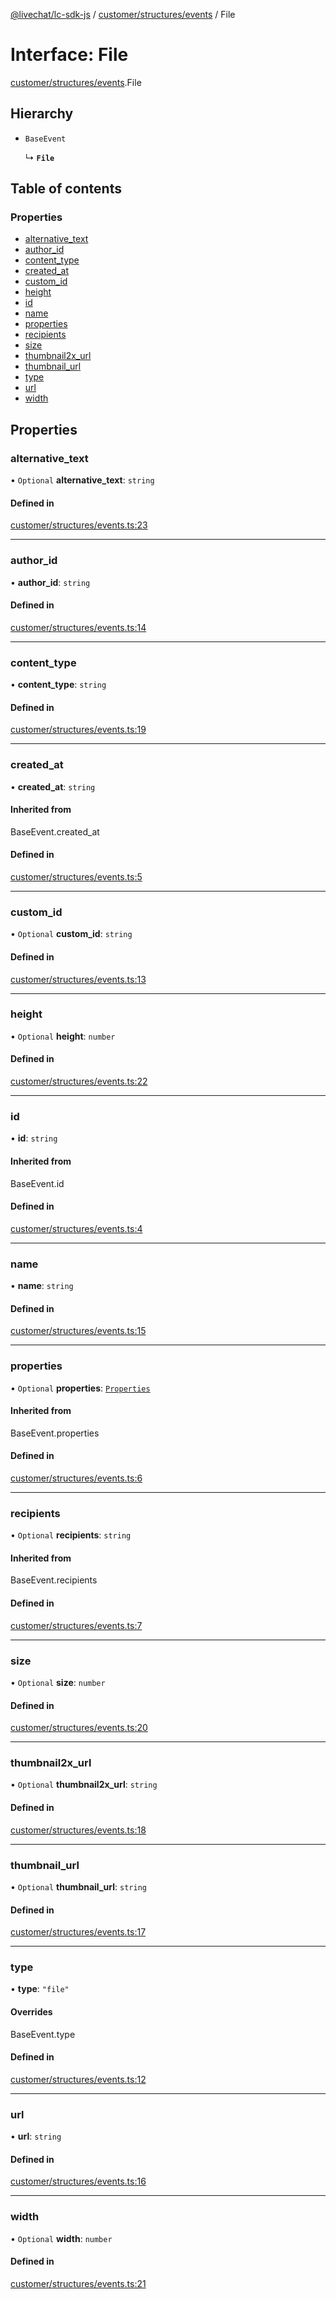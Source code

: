 [@livechat/lc-sdk-js](../README.md) / [customer/structures/events](../modules/customer_structures_events.md) / File

# Interface: File

[customer/structures/events](../modules/customer_structures_events.md).File

## Hierarchy

- `BaseEvent`

  ↳ **`File`**

## Table of contents

### Properties

- [alternative\_text](customer_structures_events.File.md#alternative_text)
- [author\_id](customer_structures_events.File.md#author_id)
- [content\_type](customer_structures_events.File.md#content_type)
- [created\_at](customer_structures_events.File.md#created_at)
- [custom\_id](customer_structures_events.File.md#custom_id)
- [height](customer_structures_events.File.md#height)
- [id](customer_structures_events.File.md#id)
- [name](customer_structures_events.File.md#name)
- [properties](customer_structures_events.File.md#properties)
- [recipients](customer_structures_events.File.md#recipients)
- [size](customer_structures_events.File.md#size)
- [thumbnail2x\_url](customer_structures_events.File.md#thumbnail2x_url)
- [thumbnail\_url](customer_structures_events.File.md#thumbnail_url)
- [type](customer_structures_events.File.md#type)
- [url](customer_structures_events.File.md#url)
- [width](customer_structures_events.File.md#width)

## Properties

### alternative\_text

• `Optional` **alternative\_text**: `string`

#### Defined in

[customer/structures/events.ts:23](https://github.com/livechat/lc-sdk-js/blob/d267eeb/src/customer/structures/events.ts#L23)

___

### author\_id

• **author\_id**: `string`

#### Defined in

[customer/structures/events.ts:14](https://github.com/livechat/lc-sdk-js/blob/d267eeb/src/customer/structures/events.ts#L14)

___

### content\_type

• **content\_type**: `string`

#### Defined in

[customer/structures/events.ts:19](https://github.com/livechat/lc-sdk-js/blob/d267eeb/src/customer/structures/events.ts#L19)

___

### created\_at

• **created\_at**: `string`

#### Inherited from

BaseEvent.created\_at

#### Defined in

[customer/structures/events.ts:5](https://github.com/livechat/lc-sdk-js/blob/d267eeb/src/customer/structures/events.ts#L5)

___

### custom\_id

• `Optional` **custom\_id**: `string`

#### Defined in

[customer/structures/events.ts:13](https://github.com/livechat/lc-sdk-js/blob/d267eeb/src/customer/structures/events.ts#L13)

___

### height

• `Optional` **height**: `number`

#### Defined in

[customer/structures/events.ts:22](https://github.com/livechat/lc-sdk-js/blob/d267eeb/src/customer/structures/events.ts#L22)

___

### id

• **id**: `string`

#### Inherited from

BaseEvent.id

#### Defined in

[customer/structures/events.ts:4](https://github.com/livechat/lc-sdk-js/blob/d267eeb/src/customer/structures/events.ts#L4)

___

### name

• **name**: `string`

#### Defined in

[customer/structures/events.ts:15](https://github.com/livechat/lc-sdk-js/blob/d267eeb/src/customer/structures/events.ts#L15)

___

### properties

• `Optional` **properties**: [`Properties`](customer_structures_structures.Properties.md)

#### Inherited from

BaseEvent.properties

#### Defined in

[customer/structures/events.ts:6](https://github.com/livechat/lc-sdk-js/blob/d267eeb/src/customer/structures/events.ts#L6)

___

### recipients

• `Optional` **recipients**: `string`

#### Inherited from

BaseEvent.recipients

#### Defined in

[customer/structures/events.ts:7](https://github.com/livechat/lc-sdk-js/blob/d267eeb/src/customer/structures/events.ts#L7)

___

### size

• `Optional` **size**: `number`

#### Defined in

[customer/structures/events.ts:20](https://github.com/livechat/lc-sdk-js/blob/d267eeb/src/customer/structures/events.ts#L20)

___

### thumbnail2x\_url

• `Optional` **thumbnail2x\_url**: `string`

#### Defined in

[customer/structures/events.ts:18](https://github.com/livechat/lc-sdk-js/blob/d267eeb/src/customer/structures/events.ts#L18)

___

### thumbnail\_url

• `Optional` **thumbnail\_url**: `string`

#### Defined in

[customer/structures/events.ts:17](https://github.com/livechat/lc-sdk-js/blob/d267eeb/src/customer/structures/events.ts#L17)

___

### type

• **type**: ``"file"``

#### Overrides

BaseEvent.type

#### Defined in

[customer/structures/events.ts:12](https://github.com/livechat/lc-sdk-js/blob/d267eeb/src/customer/structures/events.ts#L12)

___

### url

• **url**: `string`

#### Defined in

[customer/structures/events.ts:16](https://github.com/livechat/lc-sdk-js/blob/d267eeb/src/customer/structures/events.ts#L16)

___

### width

• `Optional` **width**: `number`

#### Defined in

[customer/structures/events.ts:21](https://github.com/livechat/lc-sdk-js/blob/d267eeb/src/customer/structures/events.ts#L21)
